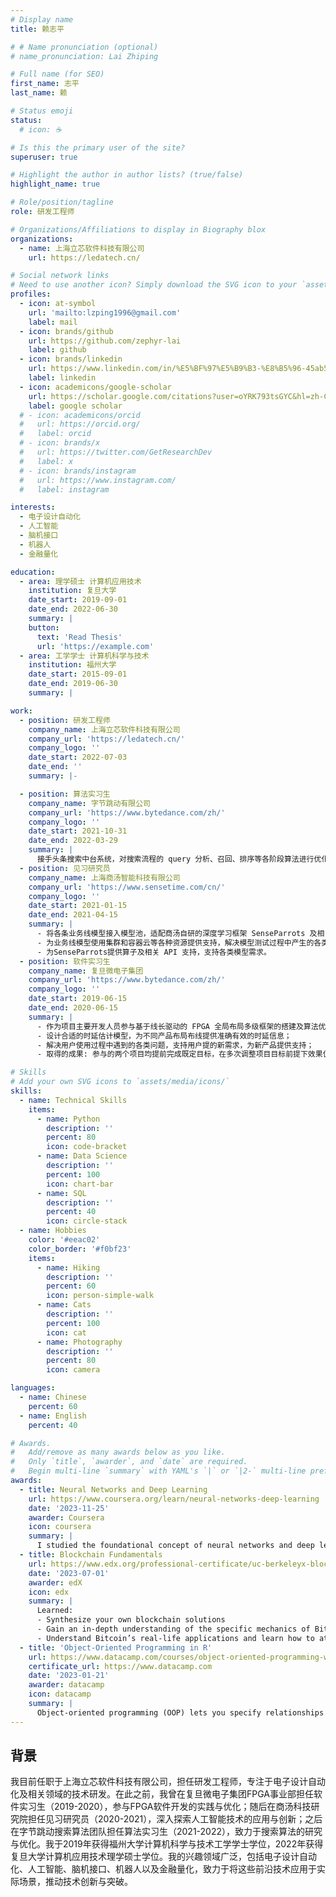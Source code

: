 ```yaml
---
# Display name
title: 赖志平

# # Name pronunciation (optional)
# name_pronunciation: Lai Zhiping

# Full name (for SEO)
first_name: 志平
last_name: 赖

# Status emoji
status:
  # icon: ☕️

# Is this the primary user of the site?
superuser: true

# Highlight the author in author lists? (true/false)
highlight_name: true

# Role/position/tagline
role: 研发工程师

# Organizations/Affiliations to display in Biography blox
organizations:
  - name: 上海立芯软件科技有限公司
    url: https://ledatech.cn/

# Social network links
# Need to use another icon? Simply download the SVG icon to your `assets/media/icons/` folder.
profiles:
  - icon: at-symbol
    url: 'mailto:lzping1996@gmail.com'
    label: mail
  - icon: brands/github
    url: https://github.com/zephyr-lai
    label: github
  - icon: brands/linkedin
    url: https://www.linkedin.com/in/%E5%BF%97%E5%B9%B3-%E8%B5%96-45ab5134a/
    label: linkedin
  - icon: academicons/google-scholar
    url: https://scholar.google.com/citations?user=oYRK793tsGYC&hl=zh-CN
    label: google scholar
  # - icon: academicons/orcid
  #   url: https://orcid.org/
  #   label: orcid
  # - icon: brands/x
  #   url: https://twitter.com/GetResearchDev
  #   label: x
  # - icon: brands/instagram
  #   url: https://www.instagram.com/
  #   label: instagram

interests:
  - 电子设计自动化
  - 人工智能
  - 脑机接口
  - 机器人
  - 金融量化

education:
  - area: 理学硕士 计算机应用技术
    institution: 复旦大学
    date_start: 2019-09-01
    date_end: 2022-06-30
    summary: |
    button:
      text: 'Read Thesis'
      url: 'https://example.com'
  - area: 工学学士 计算机科学与技术
    institution: 福州大学
    date_start: 2015-09-01
    date_end: 2019-06-30
    summary: |

work:
  - position: 研发工程师
    company_name: 上海立芯软件科技有限公司
    company_url: 'https://ledatech.cn/'
    company_logo: ''
    date_start: 2022-07-03
    date_end: ''
    summary: |-

  - position: 算法实习生
    company_name: 字节跳动有限公司
    company_url: 'https://www.bytedance.com/zh/'
    company_logo: ''
    date_start: 2021-10-31
    date_end: 2022-03-29
    summary: |
      接手头条搜索中台系统，对搜索流程的 query 分析、召回、排序等各阶段算法进行优化，支持公司的西瓜、剪映、resso 等海内外搜索业务。
  - position: 见习研究员
    company_name: 上海商汤智能科技有限公司
    company_url: 'https://www.sensetime.com/cn/'
    company_logo: ''
    date_start: 2021-01-15
    date_end: 2021-04-15
    summary: |
      - 将各条业务线模型接入模型池，适配商汤自研的深度学习框架 SenseParrots 及相关工具，为各类测试提供资源池，为业务模型验证提供有效支撑；
      - 为业务线模型使用集群和容器云等各种资源提供支持，解决模型测试过程中产生的各类问题；
      - 为SenseParrots提供算子及相关 API 支持，支持各类模型需求。
  - position: 软件实习生
    company_name: 复旦微电子集团
    company_url: 'https://www.bytedance.com/zh/'
    company_logo: ''
    date_start: 2019-06-15
    date_end: 2020-06-15
    summary: |
      - 作为项目主要开发人员参与基于线长驱动的 FPGA 全局布局多级框架的搭建及算法优化，适配公司研发的不同芯片产品；
      - 设计合适的时延估计模型，为不同产品布局布线提供准确有效的时延信息；
      - 解决用户使用过程中遇到的各类问题，支持用户提的新需求，为新产品提供支持；
      - 取得的成果: 参与的两个项目均提前完成既定目标，在多次调整项目目标前提下效果仍比最终项目目标好 20% 和 5% 左右，此外还完成了一篇专利的撰写。

# Skills
# Add your own SVG icons to `assets/media/icons/`
skills:
  - name: Technical Skills
    items:
      - name: Python
        description: ''
        percent: 80
        icon: code-bracket
      - name: Data Science
        description: ''
        percent: 100
        icon: chart-bar
      - name: SQL
        description: ''
        percent: 40
        icon: circle-stack
  - name: Hobbies
    color: '#eeac02'
    color_border: '#f0bf23'
    items:
      - name: Hiking
        description: ''
        percent: 60
        icon: person-simple-walk
      - name: Cats
        description: ''
        percent: 100
        icon: cat
      - name: Photography
        description: ''
        percent: 80
        icon: camera

languages:
  - name: Chinese
    percent: 60
  - name: English
    percent: 40

# Awards.
#   Add/remove as many awards below as you like.
#   Only `title`, `awarder`, and `date` are required.
#   Begin multi-line `summary` with YAML's `|` or `|2-` multi-line prefix and indent 2 spaces below.
awards:
  - title: Neural Networks and Deep Learning
    url: https://www.coursera.org/learn/neural-networks-deep-learning
    date: '2023-11-25'
    awarder: Coursera
    icon: coursera
    summary: |
      I studied the foundational concept of neural networks and deep learning. By the end, I was familiar with the significant technological trends driving the rise of deep learning; build, train, and apply fully connected deep neural networks; implement efficient (vectorized) neural networks; identify key parameters in a neural network’s architecture; and apply deep learning to your own applications.
  - title: Blockchain Fundamentals
    url: https://www.edx.org/professional-certificate/uc-berkeleyx-blockchain-fundamentals
    date: '2023-07-01'
    awarder: edX
    icon: edx
    summary: |
      Learned:
      - Synthesize your own blockchain solutions
      - Gain an in-depth understanding of the specific mechanics of Bitcoin
      - Understand Bitcoin’s real-life applications and learn how to attack and destroy Bitcoin, Ethereum, smart contracts and Dapps, and alternatives to Bitcoin’s Proof-of-Work consensus algorithm
  - title: 'Object-Oriented Programming in R'
    url: https://www.datacamp.com/courses/object-oriented-programming-with-s3-and-r6-in-r
    certificate_url: https://www.datacamp.com
    date: '2023-01-21'
    awarder: datacamp
    icon: datacamp
    summary: |
      Object-oriented programming (OOP) lets you specify relationships between functions and the objects that they can act on, helping you manage complexity in your code. This is an intermediate level course, providing an introduction to OOP, using the S3 and R6 systems. S3 is a great day-to-day R programming tool that simplifies some of the functions that you write. R6 is especially useful for industry-specific analyses, working with web APIs, and building GUIs.
---
```


## 背景
我目前任职于上海立芯软件科技有限公司，担任研发工程师，专注于电子设计自动化及相关领域的技术研发。在此之前，我曾在复旦微电子集团FPGA事业部担任软件实习生（2019-2020），参与FPGA软件开发的实践与优化；随后在商汤科技研究院担任见习研究员（2020-2021），深入探索人工智能技术的应用与创新；之后在字节跳动搜索算法团队担任算法实习生（2021-2022），致力于搜索算法的研究与优化。我于2019年获得福州大学计算机科学与技术工学学士学位，2022年获得复旦大学计算机应用技术理学硕士学位。我的兴趣领域广泛，包括电子设计自动化、人工智能、脑机接口、机器人以及金融量化，致力于将这些前沿技术应用于实际场景，推动技术创新与突破。